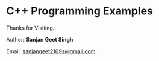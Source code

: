 # C++ Programming Examples

Thanks for Visiting.

Author: **Sanjan Geet Singh**

Email: [sanjangeet2109s@gmail.com](sanjangeet2109s@gmail.com)
